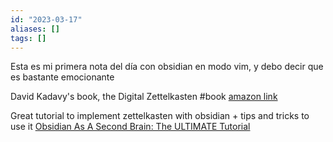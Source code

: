 ```yaml
---
id: "2023-03-17"
aliases: []
tags: []
---
```


Esta es mi primera nota del día con obsidian en modo vim, y debo decir que es bastante emocionante

David Kadavy's book, the Digital Zettelkasten #book
[amazon link](https://www.amazon.ca/Digital-Zettelkasten-Principles-Methods-Examples-ebook/dp/B095VY4XGD)

Great tutorial to implement zettelkasten with obsidian + tips and tricks to use it
[Obsidian As A Second Brain: The ULTIMATE Tutorial](https://www.youtube.com/watch?v=WqKluXIra70&t=3158s "Obsidian As A Second Brain: The ULTIMATE Tutorial")
